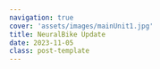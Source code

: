 ```yaml
---
navigation: true
cover: 'assets/images/mainUnit1.jpg'
title: NeuralBike Update
date: 2023-11-05
class: post-template
---
```

